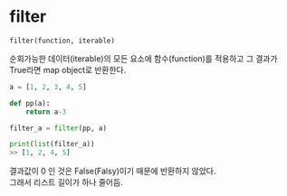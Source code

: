 # filter
`filter(function, iterable)`

순회가능한 데이터(iterable)의 모든 요소에 함수(function)를 적용하고 그 결과가 True라면 map object로 반환한다.

```python
a = [1, 2, 3, 4, 5]

def pp(a):
    return a-3

filter_a = filter(pp, a)

print(list(filter_a))
>> [1, 2, 4, 5]
```
결과값이 0 인 것은 False(Falsy)이기 때문에 반환하지 않았다.<br>
그래서 리스트 길이가 하나 줄어듬.